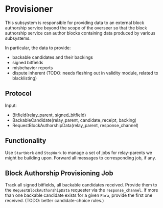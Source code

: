 # Provisioner

This subsystem is responsible for providing data to an external block authorship service beyond the scope of the overseer so that the block authorship service can author blocks containing data produced by various subsystems.

In particular, the data to provide:
  - backable candidates and their backings
  - signed bitfields
  - misbehavior reports
  - dispute inherent (TODO: needs fleshing out in validity module, related to blacklisting)

## Protocol

Input:
  - Bitfield(relay_parent, signed_bitfield)
  - BackableCandidate(relay_parent, candidate_receipt, backing)
  - RequestBlockAuthorshipData(relay_parent, response_channel)

## Functionality

Use `StartWork` and `StopWork` to manage a set of jobs for relay-parents we might be building upon.
Forward all messages to corresponding job, if any.

## Block Authorship Provisioning Job

Track all signed bitfields, all backable candidates received. Provide them to the `RequestBlockAuthorshipData` requester via the `response_channel`. If more than one backable candidate exists for a given `Para`, provide the first one received. (TODO: better candidate-choice rules.)
